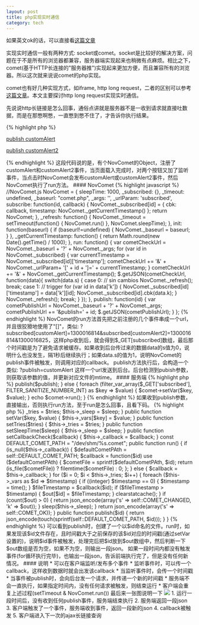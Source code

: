 ```yaml
---
layout: post
title: php实现实时通信
category: tech
---
```


如果英文ok的话，可以直接看<a href="http://gonzalo123.wordpress.com/2011/03/14/real-time-notifications-with-php/">这篇文章</a>

实现实时通信一般有两种方式:
socket或comet。socket是比较好的解决方案，问题在于不是所有的浏览器都兼容，服务器端实现起来也稍微有点麻烦。相比之下，comet(基于HTTP长连接的"服务器推")实现起来更加方便，而且兼容所有的浏览器。所以这次就来说说comet的php实现。

comet也有好几种实现方式，如iframe, http long request，二者的区别可以参考<a href="http://www.ibm.com/developerworks/cn/web/wa-lo-comet/">这篇文章</a>。本文主要探讨http long request实现实时通信。

先说说http长链接是怎么回事，通俗点讲就是服务器不是一收到请求就直接吐数据，而是在那憋啊憋，一直憋到憋不住了，才告诉你执行结果。

{% highlight php %}
<?php

$count = 10;

for($i=0; $i<$count; $i++)
{
	// do something ...
	sleep(2);
}

echo '憋死我了';
{% endhighlight %}

至于憋多长时间，就看具体应用了，如果憋太久的话，服务器资源的占用也会是个问题。

现在我们就要通过这种方法来实现实时通信(其实是准实时)，先说一下原理：

1. 客户端发起一个ajax长链接查询，然后服务端就开始执行代码，主要是检查某个文件是否被更新，如果没有，睡一会(sleep)，醒来接着检查
2. 如果客户端又发起了一个查询链接(正常请求)，服务端收到后，处理请求，处理完毕后更新某个特定文件的modify time
3. 这时第一次ajax查询的后台代码还在执行，发现某个文件被更新，说明来了新请求，输出对应的结果
4. 第一次ajax查询的callback被触发，更新页面，然后再发起一个新的ajax长链接

### 实战

#### 客户端

{% highlight html %}
<html>
    <head>
        <meta http-equiv="Content-Type" content="text/html; charset=utf-8">
        <title>Comet Test</title>
    </head>
    <body>
        <p><a class='customAlert' href="#">publish customAlert</a></p>
        <p><a class='customAlert2' href="#">publish customAlert2</a></p>
        <script src="http://ajax.googleapis.com/ajax/libs/jquery/1.5/jquery.min.js" type="text/javascript"></script>
        <script src="NovComet.js" type="text/javascript"></script>
        <script type="text/javascript">
			NovComet.subscribe('customAlert', function(data){
				console.log('customAlert');
				//console.log(data);
			}).subscribe('customAlert2', function(data){
				console.log('customAlert2');
				//console.log(data);
			});

			$(document).ready(function() {
				$("a.customAlert").click(function(event) {
					NovComet.publish('customAlert');
				});

				$("a.customAlert2").click(function(event) {
					NovComet.publish('customAlert2');
				});
				NovComet.run();
			});
        </script>
    </body>
</html>
{% endhighlight %}

这段代码说的是，有个NovComet的Object，注册了customAlert和customAlert2事件，当页面载入完成时，对两个按钮又加了监听事件，当点击时NovComet会发布customAlert或customAlert2事件，然后NovComet执行了run方法。

#### NovComet

{% highlight javascript %}
//NovComet.js
NovComet = {
    sleepTime: 1000,
    _subscribed: {},
    _timeout: undefined,
    _baseurl: "comet.php",
    _args: '',
    _urlParam: 'subscribed',

    subscribe: function(id, callback) {
        NovComet._subscribed[id] = {
            cbk: callback,
            timestamp: NovComet._getCurrentTimestamp()
        };
        return NovComet;
    },

    _refresh: function() {
        NovComet._timeout = setTimeout(function() {
            NovComet.run()
        }, NovComet.sleepTime);
    },

    init: function(baseurl) {
        if (baseurl!=undefined) {
            NovComet._baseurl = baseurl;
        }
    },

    _getCurrentTimestamp: function() {
        return Math.round(new Date().getTime() / 1000);
    },

    run: function() {
        var cometCheckUrl = NovComet._baseurl + '?' + NovComet._args;
        for (var id in NovComet._subscribed) {
            var currentTimestamp = NovComet._subscribed[id]['timestamp'];

            cometCheckUrl += '&' + NovComet._urlParam+ '[' + id + ']=' +
               currentTimestamp;
        }
        cometCheckUrl += '&' + NovComet._getCurrentTimestamp();
        $.getJSON(cometCheckUrl, function(data){
            switch(data.s) {
                case 0: // sin cambios
                    NovComet._refresh();
                    break;
                case 1: // trigger
                    for (var id in data['k']) {
                        NovComet._subscribed[id]['timestamp'] = data['k'][id];
                        NovComet._subscribed[id].cbk(data.k);
                    }
                    NovComet._refresh();
                    break;
            }
        });

    },

    publish: function(id) {
        var cometPublishUrl = NovComet._baseurl + '?' + NovComet._args;
        cometPublishUrl += '&publish=' + id;
        $.getJSON(cometPublishUrl);
    }
};
{% endhighlight %}

NovComet的run方法首先把之前注册的几个事件串成一个url，并且很狡猾地使用了"[]"，类似:
?subscribed[customAlert]=1300016814&subscribed[customAlert2]=1300016814&1300016825，这样php收到后，就会得到$_GET[subscribed]数组，最后那个时间戳是为了避免请求被缓存。如果收到后台传过来的数据data的s值为0，说明什么也没发生，隔1秒后继续执行；如果data.s的值为1，说明NovComet的publish事件被触发，则调用对应的callback。

publish方法执行后，会构造一个类似: ?publish=customAlert 这样一个url发送到后台。后台检测到pubish参数，则获取该参数的值，并更新对应文件的mtime。

#### 服务端

{% highlight php %}
<?php
// comet.php
include('NovComet.php');

$comet = new NovComet();
$publish = filter_input(INPUT_GET, 'publish', FILTER_SANITIZE_STRING);
if ($publish != '') {
    echo $comet->publish($publish);
} else {
    foreach (filter_var_array($_GET['subscribed'], FILTER_SANITIZE_NUMBER_INT) as $key => $value) {
        $comet->setVar($key, $value);
    }
    echo $comet->run();
}
{% endhighlight %}

如果收到publish参数，直接输出，否则执行run方法，至于run是怎么回事，且看下码。

{% highlight php %}
<?php
// NovComet.php
class NovComet {
    const COMET_OK = 0;
    const COMET_CHANGED = 1;

    private $_tries;
    private $_var;
    private $_sleep;
    private $_ids = array();
    private $_callback = null;

    public function  __construct($tries = 20, $sleep = 2)
    {
        $this->_tries = $tries;
        $this->_sleep = $sleep;
    }

    public function setVar($key, $value)
    {
        $this->_vars[$key] = $value;
    }

    public function setTries($tries)
    {
        $this->_tries = $tries;
    }

    public function setSleepTime($sleep)
    {
        $this->_sleep = $sleep;
    }

    public function setCallbackCheck($callback)
    {
        $this->_callback = $callback;
    }

    const DEFAULT_COMET_PATH = "/dev/shm/%s.comet";

    public function run() {
        if (is_null($this->_callback)) {
            $defaultCometPAth = self::DEFAULT_COMET_PATH;
            $callback = function($id) use ($defaultCometPAth) {
                $cometFile = sprintf($defaultCometPAth, $id);
                return (is_file($cometFile)) ? filemtime($cometFile) : 0;
            };
        } else {
            $callback = $this->_callback;
        }

        for ($i = 0; $i < $this->_tries; $i++) {
            foreach ($this->_vars as $id => $timestamp) {
                if ((integer) $timestamp == 0) {
                    $timestamp = time();
                }
                $fileTimestamp = $callback($id);
                if ($fileTimestamp > $timestamp) {
                    $out[$id] = $fileTimestamp;
                }
                clearstatcache();
            }
            if (count($out) > 0) {
                return json_encode(array('s' => self::COMET_CHANGED, 'k' => $out));
            }
            sleep($this->_sleep);
        }
        return json_encode(array('s' => self::COMET_OK));
    }

    public function publish($id)
    {
        return json_encode(touch(sprintf(self::DEFAULT_COMET_PATH, $id)));
    }
}
{% endhighlight %}

可以看到publish时，创建了一个以$id命名的文件。run时，如果发现该$id文件存在，且时间戳大于之前保存的该$id对应的时间戳(通过setVar设置的)，说明$id事件被触发，处理完后把$id放到$out数组中，然后判断一下$out数组是否为空，如果不为空，则输出一段json。

如果一段时间内都没有触发事件(for循环执行完毕)，也输出一段json，告诉前端执行完了，但是没有任何新情况。

#### 说明

* 可以在客户端监听/发布多个事件
* 监听事件时，可以传一个callback，这样收到数据时就会出发该callback
* 当监听事件时，会传一个时间戳
* 当事件被publish时，会向后台发一个请求，并传递一个新的时间戳
* 服务端不会一直执行，如果指定时间内，没有任何请求被触发，则结束运行
* 客户端会重复上述过程(setTimeout & NovComet.run())

最后来一张图说明一下

<img src="/image/comet-firebug.png" />

1. 运行一段时间后，没有收到任何publish事件，服务端结束执行
2. 服务端返回一段json
3. 客户端触发了一个事件，服务端收到事件，返回一段新的json
4. callback被触发
5. 客户端进入下一次的ajax长链接查询

